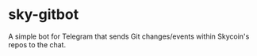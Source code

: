 # sky-gitbot
 A simple bot for Telegram that sends Git changes/events within Skycoin's repos to the chat.
